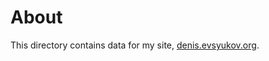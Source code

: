 # About

This directory contains data for my site, [denis.evsyukov.org](http://denis.evsyukov.org).


